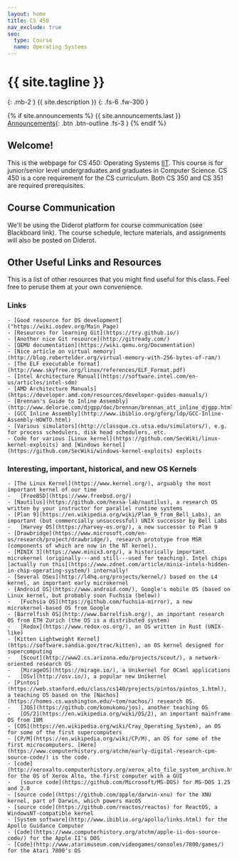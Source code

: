 ```yaml
---
layout: home
title: CS 450
nav_exclude: true
seo:
  type: Course
  name: Operating Systems
---
```


# {{ site.tagline }}
{: .mb-2 }
{{ site.description }}
{: .fs-6 .fw-300 }

{% if site.announcements %}
{{ site.announcements.last }}
[Announcements](announcements.md){: .btn .btn-outline .fs-3 }
{% endif %}

## Welcome!

This is the webpage for CS 450: Operating Systems [IIT](https://iit.edu).  This
course is for junior/senior level undergraduates and graduates in Computer
Science. CS 450 is a core requirement for the CS curriculum. Both CS 350 and CS
351 are required prerequisites. 
 
## Course Communication
We'll be using the Diderot platform for course communication (see Blackboard
link). The course schedule, lecture materials, and assignments will also be
posted on Diderot.
 
## Other Useful Links and Resources
This is a list of other resources that you might find useful for this class.
Feel free to peruse them at your own convenience.
 
### Links
    - [Good resource for OS development]("https://wiki.osdev.org/Main_Page)
    - [Resources for learning Git](https://try.github.io/)
    - [Another nice Git resource](http://gitready.com/)
    - [QEMU documentation](https://wiki.qemu.org/Documentation)
    - [Nice article on virtual memory](http://blog.robertelder.org/virtual-memory-with-256-bytes-of-ram/)
    - [The ELF executable format](http://www.skyfree.org/linux/references/ELF_Format.pdf)
    - [Intel Architecture Manual](https://software.intel.com/en-us/articles/intel-sdm)
    - [AMD Architecture Manuals](https://developer.amd.com/resources/developer-guides-manuals/)
    - [Brennan's Guide to Inline Assembly](http://www.delorie.com/djgpp/doc/brennan/brennan_att_inline_djgpp.html)
    - [GCC Inline Assembly](http://www.ibiblio.org/gferg/ldp/GCC-Inline-Assembly-HOWTO.html)
	- [Various simulators](http://classque.cs.utsa.edu/simulators/), e.g. for process schedulers, disk head schedulers, etc.
    - Code for various [Linux kernel](https://github.com/SecWiki/linux-kernel-exploits) and [Windows kernel](https://github.com/SecWiki/windows-kernel-exploits) exploits

### Interesting, important, historical, and new OS Kernels
    - [The Linux Kernel](https://www.kernel.org/), arguably the most important kernel of our time
    -   [FreeBSD](https://www.freebsd.org/)
    - [Nautilus](https://github.com/hexsa-lab/nautilus), a research OS written by your instructor for parallel runtime systems
    - [Plan 9](https://en.wikipedia.org/wiki/Plan_9_from_Bell_Labs), an important (but commercially unsuccessful) UNIX successor by Bell Labs
    -   [Harvey OS](https://harvey-os.org/), a new successor to Plan 9
    - [Drawbridge](https://www.microsoft.com/en-us/research/project/drawbridge/), research prototype from MSR (components of which are now in the NT kernel).
    - [MINIX 3](https://www.minix3.org/), a historically important microkernel (originally---and still---used for teaching). Intel chips [actually run this](https://www.zdnet.com/article/minix-intels-hidden-in-chip-operating-system/) internally!
    - [Several OSes](http://l4hq.org/projects/kernel/) based on the L4 kernel, an important early microkernel
    - [Android OS](https://www.android.com/), Google's mobile OS (based on Linux kernel, but probably soon Fuchsia (below))
    -   [Fuchsia OS](https://github.com/fuchsia-mirror), a new microkernel-based OS from Google
    - [Barrelfish OS](http://www.barrelfish.org/), an important research OS from ETH Zurich (the OS is a distributed system)
    -   [Redox](https://www.redox-os.org/), an OS written in Rust (UNIX-like)
    - [Kitten Lightweight Kernel](https://software.sandia.gov/trac/kitten), an OS kernel designed for supercomputing
    -   [Scout](http://www2.cs.arizona.edu/projects/scout/), a network-oriented research OS
    -   [MirageOS](https://mirage.io/), a Unikernel for OCaml applications
    -   [OSv](http://osv.io/), a popular new Unikernel
    - [Pintos](https://web.stanford.edu/class/cs140/projects/pintos/pintos_1.html), a teaching OS based on the [Nachos](https://homes.cs.washington.edu/~tom/nachos/) research OS.
    -   [JOS](https://github.com/komukomo/jos), another teaching OS
    -   [OS/2](https://en.wikipedia.org/wiki/OS/2), an important mainframe OS from IBM
    - [COS](https://en.wikipedia.org/wiki/Cray_Operating_System), an OS for some of the first supercomputers
    - [CP/M](https://en.wikipedia.org/wiki/CP/M), an OS for some of the first microcomputers. [Here](https://www.computerhistory.org/atchm/early-digital-research-cpm-source-code/) is the code.
    - [code](http://xeroxalto.computerhistory.org/xerox_alto_file_system_archive.html) for the OS of Xerox Alto, the first computer with a GUI
    -   [source code](https://github.com/Microsoft/MS-DOS) for MS-DOS 1.25 and 2.0
    - [source code](https://github.com/apple/darwin-xnu) for the XNU kernel, part of Darwin, which powers macOS
    - [source code](https://github.com/reactos/reactos) for ReactOS, a WindowsNT-compatible kernel
    - [System software](http://www.ibiblio.org/apollo/links.html) for the Apollo Guidance Computer
    - [Code](https://www.computerhistory.org/atchm/apple-ii-dos-source-code/) for the Apple II's DOS
    - [Code](http://www.atarimuseum.com/videogames/consoles/7800/games/) for the Atari 7800's OS
